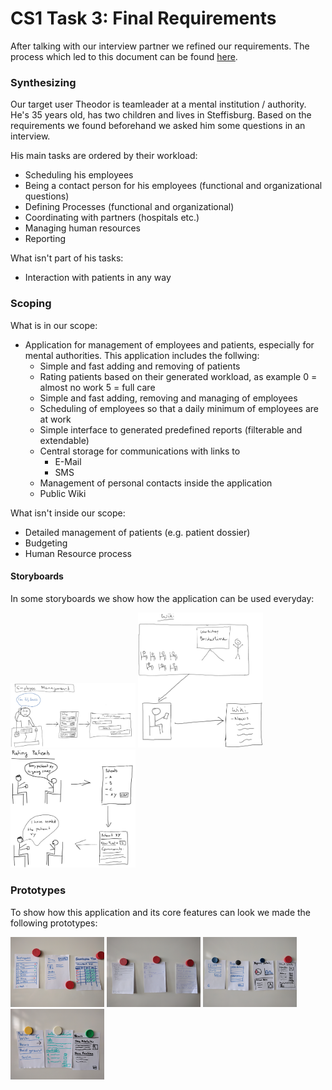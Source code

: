 # CS1 Task 3: Final Requirements  
After talking with our interview partner we refined our requirements. The process which led to this document can be found [here](CS1-Task3-process.md). 

### Synthesizing
Our target user Theodor is teamleader at a mental institution / authority. He's 35 years old, has two children and lives in Steffisburg. Based on the requirements we found beforehand we asked him some questions in an interview. 

His main tasks are ordered by their workload: 
  * Scheduling his employees 
  * Being a contact person for his employees (functional and organizational questions) 
  * Defining Processes (functional and organizational) 
  * Coordinating with partners (hospitals etc.) 
  * Managing human resources 
  * Reporting 
  
What isn't part of his tasks: 
  * Interaction with patients in any way 

### Scoping 
What is in our scope: 
  * Application for management of employees and patients, especially for mental authorities. This application includes the follwing: 
    * Simple and fast adding and removing of patients
    * Rating patients based on their generated workload, as example 0 = almost no work 5 = full care 
    * Simple and fast adding, removing and managing of employees 
    * Scheduling of employees so that a daily minimum of employees are at work 
    * Simple interface to generated predefined reports (filterable and extendable) 
    * Central storage for communications with links to 
      * E-Mail 
      * SMS 
    * Management of personal contacts inside the application 
    * Public Wiki 

What isn't inside our scope: 
  * Detailed management of patients (e.g. patient dossier) 
  * Budgeting 
  * Human Resource process 
 
#### Storyboards 
In some storyboards we show how the application can be used everyday: 


<img src="media/Storyboard/CS1_Task3_Storyboard_Employee_management.jpg" alt="Storyboard Employee Management" width="200px">
<img src="media/Storyboard/CS1_Task3_Storyboard_Wiki.jpg" alt="Storyboard Wiki" width="200px">
<img src="media/Storyboard/CS1_Task3_Storyboard_Rating_Patients.jpg" alt="Storyboard Rating Patients" width="200px">

### Prototypes 
To show how this application and its core features can look we made the following prototypes: 


<img src="media/Prototype/CS1_Task3_Prototype_Einsatzplan.jpg" alt="Prototype Einsatzplan" width="150px">
<img src="media/Prototype/CS1_Task3_Prototype_Kontakte.jpg" alt="Prototype Kontakte" width="150px">
<img src="media/Prototype/CS1_Task3_Prototype_Report.jpg" alt="Prototype Report" width="150px">
<img src="media/Prototype/CS1_Task3_Prototype_Wiki.jpg" alt="Prototype Wiki" width="150px">